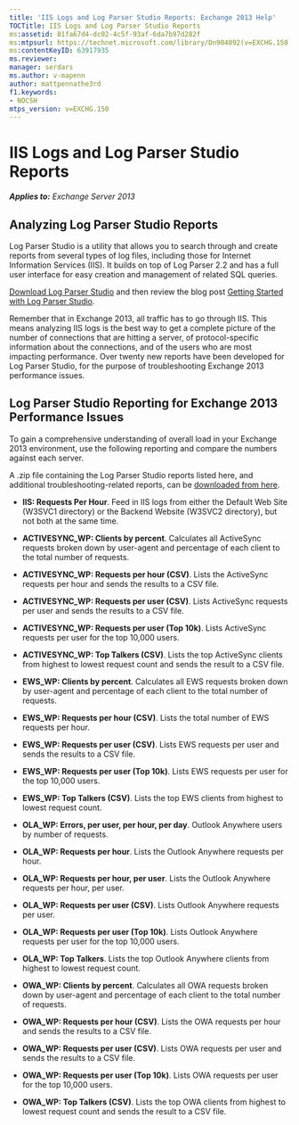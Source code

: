 ```yaml
---
title: 'IIS Logs and Log Parser Studio Reports: Exchange 2013 Help'
TOCTitle: IIS Logs and Log Parser Studio Reports
ms:assetid: 01fa67d4-dc02-4c5f-93af-6da7b97d282f
ms:mtpsurl: https://technet.microsoft.com/library/Dn904092(v=EXCHG.150)
ms:contentKeyID: 63917935
ms.reviewer: 
manager: serdars
ms.author: v-mapenn
author: mattpennathe3rd
f1.keywords:
- NOCSH
mtps_version: v=EXCHG.150
---
```


# IIS Logs and Log Parser Studio Reports

_**Applies to:** Exchange Server 2013_

## Analyzing Log Parser Studio Reports

Log Parser Studio is a utility that allows you to search through and create reports from several types of log files, including those for Internet Information Services (IIS). It builds on top of Log Parser 2.2 and has a full user interface for easy creation and management of related SQL queries.

[Download Log Parser Studio](https://go.microsoft.com/fwlink/p/?linkid=524244) and then review the blog post [Getting Started with Log Parser Studio](https://go.microsoft.com/fwlink/p/?linkid=524243).

Remember that in Exchange 2013, all traffic has to go through IIS. This means analyzing IIS logs is the best way to get a complete picture of the number of connections that are hitting a server, of protocol-specific information about the connections, and of the users who are most impacting performance. Over twenty new reports have been developed for Log Parser Studio, for the purpose of troubleshooting Exchange 2013 performance issues.

## Log Parser Studio Reporting for Exchange 2013 Performance Issues

To gain a comprehensive understanding of overall load in your Exchange 2013 environment, use the following reporting and compare the numbers against each server.

A .zip file containing the Log Parser Studio reports listed here, and additional troubleshooting-related reports, can be [downloaded from here](https://go.microsoft.com/fwlink/p/?linkid=524245).

  - **IIS: Requests Per Hour**. Feed in IIS logs from either the Default Web Site (W3SVC1 directory) or the Backend Website (W3SVC2 directory), but not both at the same time.

  - **ACTIVESYNC\_WP: Clients by percent**. Calculates all ActiveSync requests broken down by user-agent and percentage of each client to the total number of requests.

  - **ACTIVESYNC\_WP: Requests per hour (CSV)**. Lists the ActiveSync requests per hour and sends the results to a CSV file.

  - **ACTIVESYNC\_WP: Requests per user (CSV)**. Lists ActiveSync requests per user and sends the results to a CSV file.

  - **ACTIVESYNC\_WP: Requests per user (Top 10k)**. Lists ActiveSync requests per user for the top 10,000 users.

  - **ACTIVESYNC\_WP: Top Talkers (CSV)**. Lists the top ActiveSync clients from highest to lowest request count and sends the result to a CSV file.

  - **EWS\_WP: Clients by percent**. Calculates all EWS requests broken down by user-agent and percentage of each client to the total number of requests.

  - **EWS\_WP: Requests per hour (CSV)**. Lists the total number of EWS requests per hour.

  - **EWS\_WP: Requests per user (CSV)**. Lists EWS requests per user and sends the results to a CSV file.

  - **EWS\_WP: Requests per user (Top 10k)**. Lists EWS requests per user for the top 10,000 users.

  - **EWS\_WP: Top Talkers (CSV)**. Lists the top EWS clients from highest to lowest request count.

  - **OLA\_WP: Errors, per user, per hour, per day**. Outlook Anywhere users by number of requests.

  - **OLA\_WP: Requests per hour**. Lists the Outlook Anywhere requests per hour.

  - **OLA\_WP: Requests per hour, per user**. Lists the Outlook Anywhere requests per hour, per user.

  - **OLA\_WP: Requests per user (CSV)**. Lists Outlook Anywhere requests per user.

  - **OLA\_WP: Requests per user (Top 10k)**. Lists Outlook Anywhere requests per user for the top 10,000 users.

  - **OLA\_WP: Top Talkers**. Lists the top Outlook Anywhere clients from highest to lowest request count.

  - **OWA\_WP: Clients by percent**. Calculates all OWA requests broken down by user-agent and percentage of each client to the total number of requests.

  - **OWA\_WP: Requests per hour (CSV)**. Lists the OWA requests per hour and sends the results to a CSV file.

  - **OWA\_WP: Requests per user (CSV)**. Lists OWA requests per user and sends the results to a CSV file.

  - **OWA\_WP: Requests per user (Top 10k)**. Lists OWA requests per user for the top 10,000 users.

  - **OWA\_WP: Top Talkers (CSV)**. Lists the top OWA clients from highest to lowest request count and sends the result to a CSV file.
